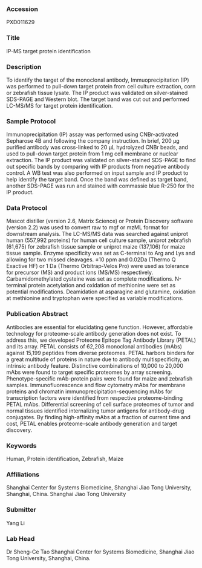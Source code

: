 ### Accession
PXD011629

### Title
IP-MS target protein identification

### Description
To identify the target of the monoclonal antibody, Immuoprecipitation (IP) was performed to pull-down target protein from cell culture extraction, corn or zebrafish tissue lysate. The IP product was validated on silver-stained SDS-PAGE and Western blot. The target band was cut out and performed LC-MS/MS for target protein identification.

### Sample Protocol
Immunoprecipitation (IP) assay was performed using CNBr-activated Sepharose 4B and following the company instruction. In brief, 200 µg purified antibody was cross-linked to 20 µL hydrolyzed CNBr beads, and used to pull-down target protein from 1 mg cell membrane or nuclear extraction. The IP product was validated on silver-stained SDS-PAGE to find out specific bands by comparing with IP products from negative antibody control. A WB test was also performed on input sample and IP product to help identify the target band. Once the band was defined as target band, another SDS-PAGE was run and stained with commassie blue R-250 for the IP product.

### Data Protocol
Mascot distiller (version 2.6, Matrix Science) or Protein Discovery software (version 2.2) was used to convert raw to mgf or mzML format for downstream analysis. The LC-MS/MS data was searched against uniprot human (557,992 proteins) for human cell culture sample, uniprot zebrafish (61,675) for zebrafish tissue sample or uniprot maize (137,106) for maize tissue sample. Enzyme specificity was set as C-terminal to Arg and Lys and allowing for two missed cleavages. ±10 ppm and 0.02Da (Thermo Q Exactive HF) or 1 Da (Thermo Orbitrap-Velos Pro) were used as tolerance for precursor (MS) and product ions (MS/MS) respectively. Carbamidomethylated cysteine was set as complete modifications. N-terminal protein acetylation and oxidation of methionine were set as potential modifications. Deamidation at asparagine and glutamine, oxidation at methionine and tryptophan were specified as variable modifications.

### Publication Abstract
Antibodies are essential for elucidating gene function. However, affordable technology for proteome-scale antibody generation does not exist. To address this, we developed Proteome Epitope Tag Antibody Library (PETAL) and its array. PETAL consists of 62,208 monoclonal antibodies (mAbs) against 15,199 peptides from diverse proteomes. PETAL harbors binders for a great multitude of proteins in nature due to antibody multispecificity, an intrinsic antibody feature. Distinctive combinations of 10,000 to 20,000 mAbs were found to target specific proteomes by array screening. Phenotype-specific mAb-protein pairs were found for maize and zebrafish samples. Immunofluorescence and flow cytometry mAbs for membrane proteins and chromatin immunoprecipitation-sequencing mAbs for transcription factors were identified from respective proteome-binding PETAL mAbs. Differential screening of cell surface proteomes of tumor and normal tissues identified internalizing tumor antigens for antibody-drug conjugates. By finding high-affinity mAbs at a fraction of current time and cost, PETAL enables proteome-scale antibody generation and target discovery.

### Keywords
Human, Protein identification, Zebrafish, Maize

### Affiliations
Shanghai Center for Systems Biomedicine, Shanghai Jiao Tong University, Shanghai, China.
Shanghai Jiao Tong University

### Submitter
Yang Li

### Lab Head
Dr Sheng-Ce Tao
Shanghai Center for Systems Biomedicine, Shanghai Jiao Tong University, Shanghai, China.


